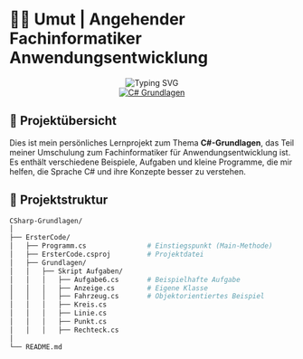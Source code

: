 # 👨‍💻 Umut | Angehender Fachinformatiker Anwendungsentwicklung

<div align="center">
  <img src="https://readme-typing-svg.herokuapp.com?font=Fira+Code&size=32&duration=3000&pause=1000&color=2F81F7&center=true&vCenter=true&width=600&lines=Hello+World!;Willkommen+bei+CSharp-Grundlagen;Lernen+mit+Praxisbezug;C%23+Step+by+Step;Projektbasiertes+Lernen" alt="Typing SVG" />
</div>

<div align="center">
  <a href="https://github.com/55Umut/C-Sharp-Grundlagen">
    <img src="https://img.shields.io/badge/🔭%20Projekt-C%23Grundlagen-brightgreen?style=for-the-badge" alt="C# Grundlagen" />
  </a>
</div>

## 📘 Projektübersicht

Dies ist mein persönliches Lernprojekt zum Thema **C#-Grundlagen**, das Teil meiner Umschulung zum Fachinformatiker für Anwendungsentwicklung ist. Es enthält verschiedene Beispiele, Aufgaben und kleine Programme, die mir helfen, die Sprache C# und ihre Konzepte besser zu verstehen.

## 📂 Projektstruktur

```bash
CSharp-Grundlagen/
│
├── ErsterCode/
│   ├── Programm.cs               # Einstiegspunkt (Main-Methode)
│   ├── ErsterCode.csproj         # Projektdatei
│   ├── Grundlagen/
│   │   ├── Skript Aufgaben/
│   │   │   ├── Aufgabe6.cs       # Beispielhafte Aufgabe
│   │   │   ├── Anzeige.cs        # Eigene Klasse
│   │   │   ├── Fahrzeug.cs       # Objektorientiertes Beispiel
│   │   │   ├── Kreis.cs
│   │   │   ├── Linie.cs
│   │   │   ├── Punkt.cs
│   │   │   ├── Rechteck.cs
│
└── README.md
